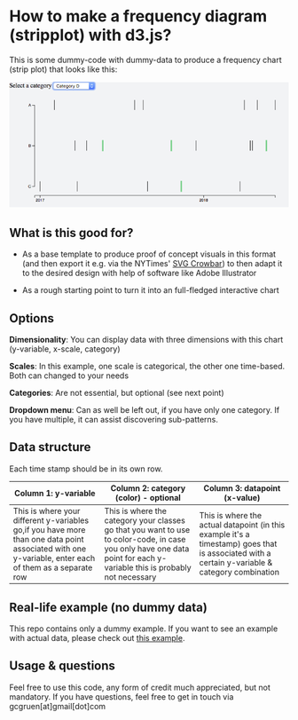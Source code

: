 # How to make a frequency diagram (stripplot) with d3.js?

This is some dummy-code with dummy-data to produce a frequency chart (strip plot) that looks like this:

![](frequency-dummy.png)

## What is this good for?
- As a base template to produce proof of concept visuals in this format (and then export it e.g. via the NYTimes' [SVG Crowbar](https://nytimes.github.io/svg-crowbar/)) to then adapt it to the desired design with help of software like Adobe Illustrator

- As a rough starting point to turn it into an full-fledged interactive chart

## Options

**Dimensionality**: You can display data with three dimensions with this chart (y-variable, x-scale, category)

**Scales**: In this example, one scale is categorical, the other one time-based. Both can changed to your needs

**Categories**: Are not essential, but optional (see next point)

**Dropdown menu**: Can as well be left out, if you have only one category. If you have multiple, it can assist discovering sub-patterns.


## Data structure

Each time stamp should be in its own row.

| Column 1: y-variable    			   | Column 2: category (color) - optional   			  | Column 3: datapoint (x-value)			     |
|--------------------------|--------------------------|--------------------------|
| This is where your different y-variables go,if you have more than one data point associated with one y-variable, enter each of them as a separate row | This is where the category your classes go that you want to use to color-code, in case you only have one data point for each y-variable this is probably not necessary |  This is where the actual datapoint (in this example it's a timestamp) goes that is associated with a certain y-variable & category combination |

## Real-life example (no dummy data)
This repo contains only a dummy example. If you want to see an example with actual data, please check out [this example](https://github.com/dw-data/party-donations/blob/master/interactive_visuals_EN_Desktop/EN-chart4-donation-frequency.js).


## Usage & questions
Feel free to use this code, any form of credit much appreciated, but not mandatory. If you have questions, feel free to get in touch via gcgruen[at]gmail[dot]com